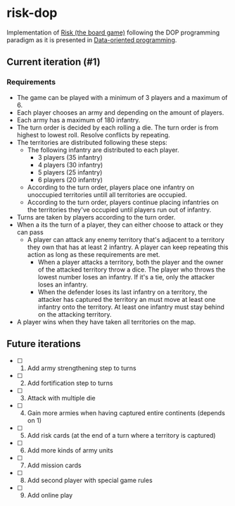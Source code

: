 # risk-dop

Implementation of [Risk (the board game)](<https://en.wikipedia.org/wiki/Risk_(game)>) following the DOP programming paradigm as it is presented in [Data-oriented programming](https://www.manning.com/books/data-oriented-programming).

## Current iteration (#1)

### Requirements

- The game can be played with a minimum of 3 players and a maximum of 6.
- Each player chooses an army and depending on the amount of players.
- Each army has a maximum of 180 infantry.
- The turn order is decided by each rolling a die. The turn order is from highest to lowest roll. Resolve conflicts by repeating.
- The territories are distributed following these steps:
  - The following infantry are distributed to each player.
    - 3 players (35 infantry)
    - 4 players (30 infantry)
    - 5 players (25 infantry)
    - 6 players (20 infantry)
  - According to the turn order, players place one infantry on unoccupied territories untill all territories are occupied.
  - According to the turn order, players continue placing infantries on the territories they've occupied until players run out of infantry.
- Turns are taken by players according to the turn order.
- When a its the turn of a player, they can either choose to attack or they can pass
  - A player can attack any enemy territory that's adjacent to a territory they own that has at least 2 infantry. A player can keep repeating this action as long as these requirements are met.
    - When a player attacks a territory, both the player and the owner of the attacked territory throw a dice. The player who throws the lowest number loses an infantry. If it's a tie, only the attacker loses an infantry.
    - When the defender loses its last infantry on a territory, the attacker has captured the territory an must move at least one infantry onto the territory. At least one infantry must stay behind on the attacking territory.
- A player wins when they have taken all territories on the map.

## Future iterations

- [ ] 1. Add army strengthening step to turns
- [ ] 2. Add fortification step to turns
- [ ] 3. Attack with multiple die
- [ ] 4. Gain more armies when having captured entire continents (depends on 1)
- [ ] 5. Add risk cards (at the end of a turn where a territory is captured)
- [ ] 6. Add more kinds of army units
- [ ] 7. Add mission cards
- [ ] 8. Add second player with special game rules
- [ ] 9. Add online play
